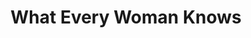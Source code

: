---
title: What Every Woman Knows
year: 1934
opening_date: 1934-01-23
closing_date: 
layout: productions
image:
image_caption:
image_credit:
playbill:
category:
Theatre: Theatre Jacksonville
cast:
  James Wylie: Birt Byrd
  John Shand: Burton Barrs
  David Wylie: Edward Solomon
  French Maid: Frances Coleman
  English Maid: Grace Seagraves
  Maggie Wylie: Justine Rehnborg
  Lady Sibyl Tenterden: Mary Helen Gray
  Aleck Wylie: Robert Tracy
  Mr. Venables: William Frances Courtney
  Comtesse de la Briere: Zide F. Broward
crew:
  Director: Margaret Pumpelly
understudies:
orchestra:
external_links:
---